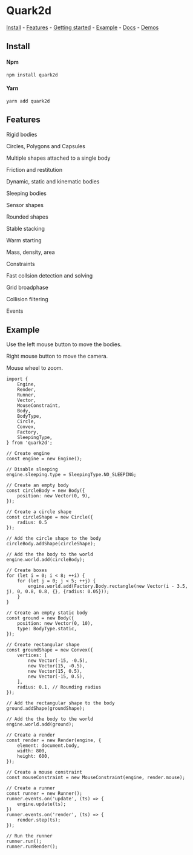 # Quark2d

[Install](#install) - [Features](#Features) - [Getting started](https://github.com/fominvic81/Quark2d/wiki/Getting-started) - [Example](#Example) - [Docs](https://fominvic81.github.io/Quark2d/index.html) - [Demos](https://fominvic81.github.io/Quark2d-Demo)

## Install

#### Npm
    npm install quark2d
#### Yarn
    yarn add quark2d

## Features

Rigid bodies

Circles, Polygons and Capsules

Multiple shapes attached to a single body

Friction and restitution

Dynamic, static and kinematic bodies

Sleeping bodies

Sensor shapes

Rounded shapes

Stable stacking

Warm starting

Mass, density, area

Constraints

Fast collsion detection and solving

Grid broadphase

Collision filtering

Events

## Example

Use the left mouse button to move the bodies.

Right mouse button to move the camera.

Mouse wheel to zoom.

    import {
        Engine,
        Render,
        Runner,
        Vector,
        MouseConstraint,
        Body,
        BodyType,
        Circle,
        Convex,
        Factory,
        SleepingType,
    } from 'quark2d';

    // Create engine
    const engine = new Engine();

    // Disable sleeping
    engine.sleeping.type = SleepingType.NO_SLEEPING;

    // Create an empty body
    const circleBody = new Body({
        position: new Vector(0, 9),
    });

    // Create a circle shape
    const circleShape = new Circle({
        radius: 0.5
    });

    // Add the circle shape to the body
    circleBody.addShape(circleShape);

    // Add the the body to the world
    engine.world.add(circleBody);

    // Create boxes
    for (let i = 0; i < 8; ++i) {
        for (let j = 0; j < 5; ++j) {
            engine.world.add(Factory.Body.rectangle(new Vector(i - 3.5, j), 0, 0.8, 0.8, {}, {radius: 0.05}));
        }
    }

    // Create an empty static body
    const ground = new Body({
        position: new Vector(0, 10),
        type: BodyType.static,
    });

    // Create rectangular shape
    const groundShape = new Convex({
        vertices: [
            new Vector(-15, -0.5),
            new Vector(15, -0.5),
            new Vector(15, 0.5),
            new Vector(-15, 0.5),
        ],
        radius: 0.1, // Rounding radius
    });

    // Add the rectangular shape to the body
    ground.addShape(groundShape);

    // Add the the body to the world
    engine.world.add(ground);

    // Create a render
    const render = new Render(engine, {
        element: document.body,
        width: 800,
        height: 600,
    });

    // Create a mouse constraint
    const mouseConstraint = new MouseConstraint(engine, render.mouse);

    // Create a runner
    const runner = new Runner();
    runner.events.on('update', (ts) => {
        engine.update(ts);
    })
    runner.events.on('render', (ts) => {
        render.step(ts);
    });

    // Run the runner
    runner.run();
    runner.runRender();